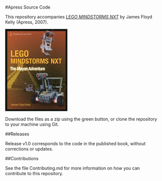 #Apress Source Code

This repository accompanies [*LEGO MINDSTORMS NXT*](http://www.apress.com/9781590597637) by James Floyd Kelly (Apress, 2007).

![Cover image](9781590597637.jpg)

Download the files as a zip using the green button, or clone the repository to your machine using Git.

##Releases

Release v1.0 corresponds to the code in the published book, without corrections or updates.

##Contributions

See the file Contributing.md for more information on how you can contribute to this repository.
